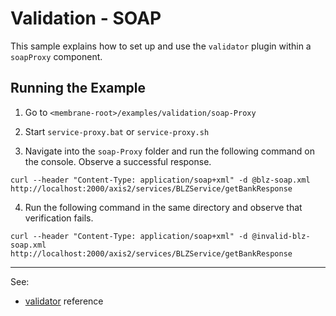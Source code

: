 # Validation - SOAP

This sample explains how to set up and use the `validator` plugin within a `soapProxy` component.


## Running the Example

1. Go to `<membrane-root>/examples/validation/soap-Proxy`

2. Start `service-proxy.bat` or `service-proxy.sh`

3. Navigate into the `soap-Proxy` folder and run the following command on the console. Observe a successful response.

```
curl --header "Content-Type: application/soap+xml" -d @blz-soap.xml http://localhost:2000/axis2/services/BLZService/getBankResponse
```
4. Run the following command in the same directory and observe that verification fails.
```
curl --header "Content-Type: application/soap+xml" -d @invalid-blz-soap.xml http://localhost:2000/axis2/services/BLZService/getBankResponse
```

---
See:
- [validator](https://membrane-soa.org/api-gateway-doc/current/configuration/reference/validator.htm) reference